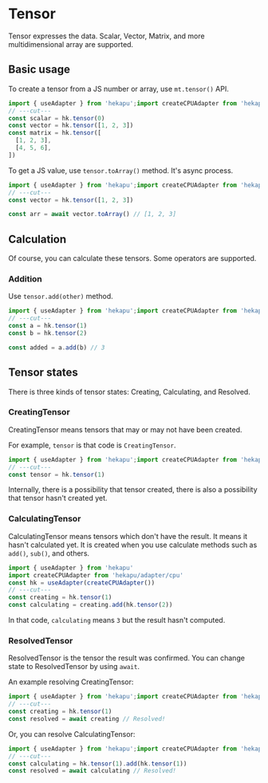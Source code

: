 # Tensor

Tensor expresses the data. Scalar, Vector, Matrix, and more multidimensional
array are supported.

## Basic usage

To create a tensor from a JS number or array, use `mt.tensor()` API.

```ts twoslash
import { useAdapter } from 'hekapu';import createCPUAdapter from 'hekapu/adapter/cpu';const hk = useAdapter(createCPUAdapter())
// ---cut---
const scalar = hk.tensor(0)
const vector = hk.tensor([1, 2, 3])
const matrix = hk.tensor([
  [1, 2, 3],
  [4, 5, 6],
])
```

To get a JS value, use `tensor.toArray()` method. It's async process.

```ts twoslash
import { useAdapter } from 'hekapu';import createCPUAdapter from 'hekapu/adapter/cpu';const hk = useAdapter(createCPUAdapter())
// ---cut---
const vector = hk.tensor([1, 2, 3])

const arr = await vector.toArray() // [1, 2, 3]
```

## Calculation

Of course, you can calculate these tensors. Some operators are supported.

### Addition

Use `tensor.add(other)` method.

```ts twoslash
import { useAdapter } from 'hekapu';import createCPUAdapter from 'hekapu/adapter/cpu';const hk = useAdapter(createCPUAdapter())
// ---cut---
const a = hk.tensor(1)
const b = hk.tensor(2)

const added = a.add(b) // 3
```

## Tensor states

There is three kinds of tensor states: Creating, Calculating, and Resolved.

### CreatingTensor

CreatingTensor means tensors that may or may not have been created.

For example, `tensor` is that code is `CreatingTensor`.

```ts twoslash
import { useAdapter } from 'hekapu';import createCPUAdapter from 'hekapu/adapter/cpu';const hk = useAdapter(createCPUAdapter())
// ---cut---
const tensor = hk.tensor(1)
```

Internally, there is a possibility that tensor created, there is also a
possibility that tensor hasn't created yet.

### CalculatingTensor

CalculatingTensor means tensors which don't have the result. It means it hasn't
calculated yet. It is created when you use calculate methods such as `add()`,
`sub()`, and others.

```ts twoslash
import { useAdapter } from 'hekapu'
import createCPUAdapter from 'hekapu/adapter/cpu'
const hk = useAdapter(createCPUAdapter())
// ---cut---
const creating = hk.tensor(1)
const calculating = creating.add(hk.tensor(2))
```

In that code, `calculating` means `3` but the result hasn't computed.

### ResolvedTensor

ResolvedTensor is the tensor the result was confirmed. You can change state to
ResolvedTensor by using `await`.

An example resolving CreatingTensor:

```ts twoslash
import { useAdapter } from 'hekapu';import createCPUAdapter from 'hekapu/adapter/cpu';const hk = useAdapter(createCPUAdapter())
// ---cut---
const creating = hk.tensor(1)
const resolved = await creating // Resolved!
```

Or, you can resolve CalculatingTensor:

```ts twoslash
import { useAdapter } from 'hekapu';import createCPUAdapter from 'hekapu/adapter/cpu';const hk = useAdapter(createCPUAdapter())
// ---cut---
const calculating = hk.tensor(1).add(hk.tensor(1))
const resolved = await calculating // Resolved!
```
